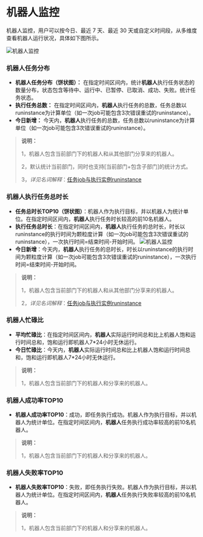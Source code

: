 # 机器人监控

机器人监控，用户可以按今日、最近 7 天、最近 30 天或自定义时间段，从多维度查看机器人运行状况，具体如下图所示。

![机器人监控](https://docimages.blob.core.chinacloudapi.cn/images/Console/1219robot-all.png)

### 机器人任务分布

- **机器人任务分布（饼状图）：** 在指定时间区间内，统计**机器人**执行任务状态的数量分布，状态包含等待中、运行中、已暂停、已取消、成功、失败。统计任务状态。
- **执行任务总数：** 在指定时间区间内，**机器人**执行任务的总数，任务总数以runinstance为计算单位（如一次job可能包含3次错误重试的runinstance）。
- **今日新增：** 今天内，**机器人**执行任务的总数，任务总数以runinstance为计算单位（如一次job可能包含3次错误重试的runinstance）。

> **说明：**
>
> 1，机器人包含当前部门下的机器人和从其他部门分享来的机器人。
>
> 2，默认统计当前部门，同时也支持[当前部门+包含子部门]的统计方式。
>
> 3，*详见名词解释*：[任务job与执行实例runinstance](./../../Glossary.md)

### 机器人执行任务总时长

- **任务总时长TOP10（饼状图）**：机器人作为执行目标，并以机器人为统计单位。在指定时间区间内，**机器人**执行任务时长较高的前10名机器人。
- **执行任务总时长**：在指定时间区间内，**机器人**执行任务的总时长，时长以runinstance的执行时间为颗粒度计算（如一次job可能包含3次错误重试的runinstance），一次执行时间=结束时间-开始时间。
  ![机器人监控](https://docimages.blob.core.chinacloudapi.cn/images/Console/0528dis2-02.png)
- **今日新增**：今天内，**机器人**执行任务的总时长，时长以runinstance的执行时间为颗粒度计算（如一次job可能包含3次错误重试的runinstance），一次执行时间=结束时间-开始时间。

> **说明：**
>
> 1，机器人包含当前部门下的机器人和从其他部门分享来的机器人。
>
> 2，*详见名词解释*：[任务job与执行实例runinstance](./../../Glossary.md)

### 机器人忙碌比

- **平均忙碌比**：在指定时间区间内，**机器人**实际运行时间总和比上机器人饱和运行时间总和，饱和运行即机器人7*24小时无休运行。
- **今日忙碌比**：今天内，**机器人**实际运行时间总和比上机器人饱和运行时间总和，饱和运行即机器人7*24小时无休运行。

> **说明：**
>
> 1，机器人包含当前部门下的机器人和分享来的机器人。

### 机器人成功率TOP10

- **机器人成功率TOP10**：成功，即任务执行成功。机器人作为执行目标，并以机器人为统计单位。在指定时间区间内，**机器人**任务执行成功率较高的前10名机器人。

> **说明：**
>
> 1，机器人包含当前部门下的机器人和分享来的机器人。

### 机器人失败率TOP10

- **机器人失败率TOP10**：失败，即任务执行失败。机器人作为执行目标，并以机器人为统计单位。在指定时间区间内，**机器人**任务执行失败率较高的前10名机器人。

> **说明：**
>
> 1，机器人包含当前部门下的机器人和分享来的机器人。
